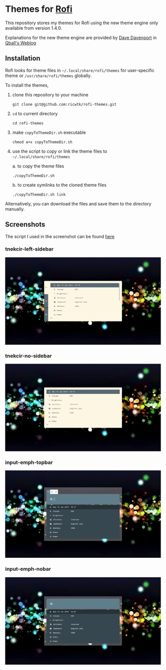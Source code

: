 # Themes for [Rofi](https://github.com/DaveDavenport/rofi/releases)

This repository stores my themes for Rofi using the new theme engine only available from version 1.4.0.

Explanations for the new theme engine are provided by [Dave Davenport](https://github.com/DaveDavenport) in [Qball's Weblog](https://blog.sarine.nl/tag/Theme3.0/)

## Installation

Rofi looks for theme files in `~/.local/share/rofi/themes` for user-specific theme or `/usr/share/rofi/themes` globally.

To install the themes,

1. clone this repository to your machine

   ```
   git clone git@github.com:ricwtk/rofi-themes.git
   ```

2. `cd` to current directory

   ```
   cd rofi-themes
   ```

3. make `copyToThemeDir.sh` executable

   ```
   chmod a+x copyToThemeDir.sh
   ```

4. use the script to copy or link the theme files to `~/.local/share/rofi/themes`

   a. to copy the theme files
    ```
    ./copyToThemeDir.sh
    ```
      
   b. to create symlinks to the cloned theme files
    ```
    ./copyToThemeDir.sh link
    ```

Alternatively, you can download the files and save them to the directory manually.

## Screenshots

The script I used in the screenshot can be found [here](https://github.com/ricwtk/openbox-config/blob/master/rofi-scripts/sys.sh)

### tnekcir-left-sidebar

![Screenshot for tnekcir-left-sidebar](/screenshots/tnekcir-left-sidebar-0.png)


### tnekcir-no-sidebar

![Screenshot for tnekcir-no-sidebar](/screenshots/tnekcir-no-sidebar-0.png)


### input-emph-topbar

![Screenshot for input-emph-topbar](/screenshots/input-emph-topbar-0.png)


### input-emph-nobar

![Screenshot for input-emph-nobar](/screenshots/input-emph-nobar-0.png)
